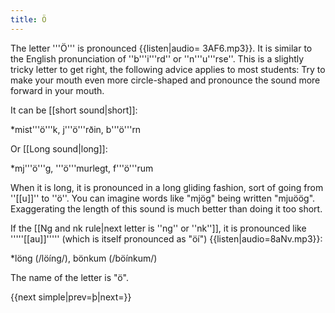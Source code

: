 ```yaml
---
title: Ö
---
```


The letter '''Ö''' is pronounced {{listen|audio= 3AF6.mp3}}. It is similar to the English pronunciation of ''b'''i'''rd'' or ''n'''u'''rse''. This is a slightly tricky letter to get right, the following advice applies to most students: Try to make your mouth even more circle-shaped and pronounce the sound more forward in your mouth.

It can be [[short sound|short]]:

*mist'''ö'''k, j'''ö'''rðin, b'''ö'''rn

Or [[Long sound|long]]:

*mj'''ö'''g, '''ö'''murlegt, f'''ö'''rum

When it is long, it is pronounced in a long gliding fashion, sort of going from ''[[u]]'' to ''ö''. You can imagine words like "mjög" being written "mjuöög". Exaggerating the length of this sound is much better than doing it too short.


If the [[Ng and nk rule|next letter is ''ng'' or ''nk'']], it is pronounced like '''''[[au]]''''' (which is itself pronounced as "öí") {{listen|audio=8aNv.mp3}}:

*löng (/löíng/), bönkum (/böínkum/)

The name of the letter is "ö".

{{next simple|prev=þ|next=}}